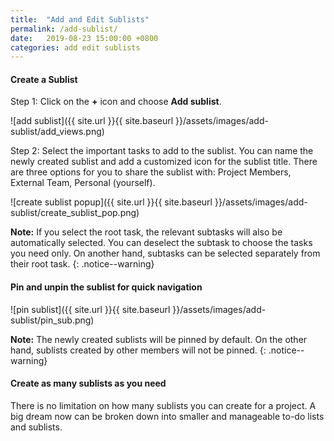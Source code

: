 ```yaml
---
title:  "Add and Edit Sublists"
permalink: /add-sublist/
date:   2019-08-23 15:00:00 +0800
categories: add edit sublists
---
```


#### Create a Sublist

Step 1: Click on the **+** icon and choose **Add sublist**.

![add sublist]({{ site.url }}{{ site.baseurl }}/assets/images/add-sublist/add_views.png)

Step 2: Select the important tasks to add to the sublist. You can name the newly created sublist and add a customized icon for the sublist title. There are three options for you to share the sublist with: Project Members, External Team, Personal (yourself). 

![create sublist popup]({{ site.url }}{{ site.baseurl }}/assets/images/add-sublist/create_sublist_pop.png)

**Note:** If you select the root task, the relevant subtasks will also be automatically selected. You can deselect the subtask to choose the tasks you need only. On another hand, subtasks can be selected separately from their root task.
{: .notice--warning}


#### Pin and unpin the sublist for quick navigation 

![pin sublist]({{ site.url }}{{ site.baseurl }}/assets/images/add-sublist/pin_sub.png)

**Note:** The newly created sublists will be pinned by default. On the other hand, sublists created by other members will not be pinned. 
{: .notice--warning}

#### Create as many sublists as you need

There is no limitation on how many sublists you can create for a project. A big dream now can be broken down into smaller and manageable to-do lists and sublists.



